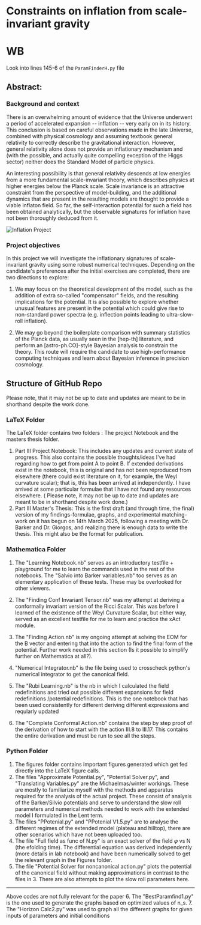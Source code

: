 # Constraints on inflation from scale-invariant gravity

# WB

Look into lines 145-6 of the `ParamFinderH.py` file

## Abstract:

### Background and context

There is an overwhelming amount of evidence that the Universe underwent a period of accelerated expansion -- inflation -- very early on in its history.  This conclusion is based on careful observations made in the late Universe, combined with physical cosmology and assuming textbook general relativity to correctly describe the gravitational interaction. However, general relativity alone does not provide an inflationary mechanism and (with the possible, and actually quite compelling exception of the Higgs sector) neither does the Standard Model of particle physics.

An interesting possibility is that general relativity descends at low energies from a more fundamental scale-invariant theory, which describes physics at higher energies below the Planck scale. Scale invariance is an attractive constraint from the perspective of model-building, and the additional dynamics that are present in the resulting models are thought to provide a viable inflaton field. So far, the self-interaction potential for such a field has been obtained analytically, but the observable signatures for inflation have not been thoroughly deduced from it.

![Inflation Project](https://github.com/user-attachments/assets/d4b707f2-b61b-4626-ad58-741cbc45fa6c)

### Project objectives

In this project we will investigate the inflationary signatures of scale-invariant gravity using some robust numerical techniques. Depending on the candidate's preferences after the initial exercises are completed, there are two directions to explore:

1. We may focus on the theoretical development of the model, such as the addition of extra so-called "compensator" fields, and the resulting implications for the potential. It is also possible to explore whether unusual features are present in the potential which could give rise to non-standard power spectra (e.g. inflection points leading to ultra-slow-roll inflation).

2. We may go beyond the boilerplate comparison with summary statistics of the Planck data, as usually seen in the [hep-th] literature, and perform an [astro-ph.CO]-style Bayesian analysis to constrain the theory. This route will require the candidate to use high-performance computing techniques and learn about Bayesian inference in precision cosmology.


## Structure of GitHub Repo

Please note, that it may not be up to date and updates are meant to be in shorthand despite the work done.

### LaTeX Folder

The LaTeX folder contains two folders : The project Notebook and the masters thesis folder. 

1. Part III Project Notebook: This includes any updates and current state of progress. This also contains the possible thoughts/ideas I've had regarding how to get from point A to point B. If extended derivations exist in the notebook, this is original and has not been reproduced from elsewhere (there could exist literature on it, for example, the Weyl curvature scalar); that is, this has been arrived at independently. I have arrived at some particular formulae that I have not found any resources elsewhere. (
Please note, it may not be up to date and updates are meant to be in shorthand despite work done.)
2. Part III Master's Thesis: This is the first draft (and through time, the final) version of my findings-formulae, graphs, and experimental matching- work on it has begun on 14th March 2025, following a meeting with Dr. Barker and Dr. Giorgos, and realizing there is enough data to write the thesis. This might also be the format for publication.
   
### Mathematica Folder

1. The "Learning Notebook.nb" serves as an introductory testfile + playground for me to learn the commands used in the rest of the notebooks. The "Salvio into Barker variables.nb" too serves as an elementary application of these tests. These may be overlooked for other viewers.
2. The "Finding Conf Invariant Tensor.nb" was my attempt at deriving a conformally invariant version of the Ricci Scalar. This was before I learned of the existence of the Weyl Curvature Scalar, but either way, served as an excellent testfile for me to learn and practice the xAct module.
3. The "Finding Action.nb" is my ongoing attempt at solving the EOM for the B vector and entering that into the action to find the final form of the potential. Further work needed in this section (Is it possible to simplify further on Mathematica at all?).
5. "Numerical Integrator.nb" is the file being used to crosscheck python's numerical integrator to get the canonical field.

6.  The "Rubi Learning.nb" is the nb in which I calculated the field redefinitions and tried out possible different expansions for field redefinitions /potential redefinitions. This is the one notebook that has been used consistently for different deriving different expressions and reqularly updated
7.  The "Complete Conformal Action.nb" contains the step by step proof of the derivation of how to start with the action III.8 to III.17. This contains the entire derivation and must be run to see all the steps.
### Python Folder

1. The figures folder contains important figures generated which get fed directly into the LaTeX figure calls.
2. The files "Approximate Potential.py", "Potential Solver.py", and "Translating Variables.py" are the Michaelmas/winter workings. These are mostly to familiarize myself with the methods and apparatus required for the analysis of the actual project. These consist of analysis of the Barker/Silvio potentials and serve to understand the slow roll parameters and numerical methods needed to work with the extended model I formulated in the Lent term.
3. The files "PPotenial.py" and "PPotenial V1.5.py" are to analyse the different regimes of the extended model (plateau and hilltop), there are other scenarios which have not been uploaded too.
4. The file "Full field as func of N.py" is an exact solver of the field $\varphi$ vs N (the efolding time). The differential equation was derived independently (more details in lab notebook) and have been numerically solved to get the relevant graph in the Figures folder.
5. The file "Potential Solver for noncanonical action.py" plots the potential of the canonical field without making approximations in contrast to the files in 3. There are also attempts to plot the slow roll parameters here.
---------
Above codes are not fully relevant for the paper
6. The "BestParamfind1.py" is the one used to generate the graphs based on optimized values of n_s.
7. The "Horizon Calc2.py" was used to graph all the different graphs for given inputs of parameters and initial conditions
